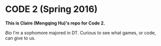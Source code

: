 # CODE 2 (Spring 2016)



**This is Claire (Mengqing Hu)'s repo for Code 2.**




*Bio*
I'm a sophomore majored in DT.
Curious to see what games, or code, can give to us.
